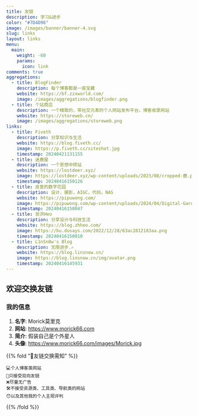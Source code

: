 ```yaml
---
title: 友链
description: 学习&进步
color: "#7D4D96"
image: /images/banner/banner-4.svg
slug: links
layout: links
menu:
  main:
    weight: -60
    params:
      icon: link
comments: true
aggregations:
  - title: BlogFinder
    description: 每个博客都是一座宝藏
    website: https://bf.zzxworld.com/
    image: /images/aggregations/blogfinder.png
  - title: 个站商店
    description: 一个精致的，带社交元素的个人网站发布平台，博客收录网站
    website: https://storeweb.cn/
    image: /images/aggregations/storeweb.png
links:
  - title: Fiveth
    description: 分享知识与生活
    website: https://blog.fiveth.cc/
    image: https://p.fiveth.cc/siteshot.jpg
    timestamp: 20240421131155
  - title: 迷鹿屋
    description: 一个思想中转站
    website: https://lostdeer.xyz/
    image: https://lostdeer.xyz/wp-content/uploads/2023/08/cropped-鹿.png
    timestamp: 20240416150126
  - title: 皮普的数字花园
    description: 设计，摄影，AIGC，代码，NAS
    website: https://pipuwong.com/
    image: https://pipuwong.com/wp-content/uploads/2024/04/Digital-Garden-icon.webp
    timestamp: 20240416150047
  - title: 张洪Heo
    description: 分享设计与科技生活
    website: https://blog.zhheo.com/
    image: https://bu.dusays.com/2022/12/28/63ac2812183aa.png
    timestamp: 20240416150010
  - title: L1nSn0w's Blog
    description: 无限进步.✍️
    website: https://blog.linsnow.cn/
    image: https://blog.linsnow.cn/img/avatar.png
    timestamp: 20240416145931
---
```


## 欢迎交换友链

### 我的信息

1. **名字**: Morick莫里克
2. **网站**: https://www.morick66.com
3. **简介**: 假装自己是个外星人
4. **头像**: https://www.morick66.com/images/Morick.jpg

{{% fold "💭友链交换需知" %}}

```
💻个人博客类网站
🔗只接受双向友链
❌尽量无广告
🛠不接受资源类、工具类、导航类的网站
😯以及其他我的个人主观评判
```

{{% /fold %}}
